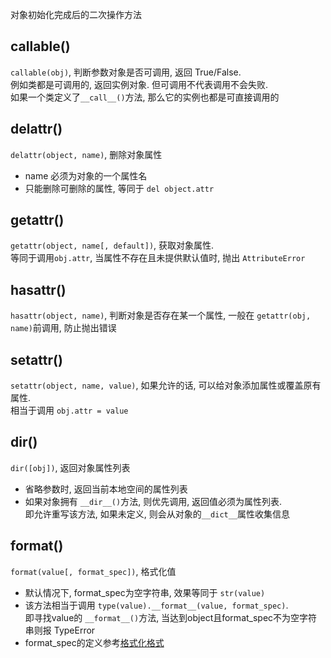 对象初始化完成后的二次操作方法

## callable()
`callable(obj)`, 判断参数对象是否可调用, 返回 True/False.  
例如类都是可调用的, 返回实例对象. 但可调用不代表调用不会失败.  
如果一个类定义了`__call__()`方法, 那么它的实例也都是可直接调用的

## delattr()
`delattr(object, name)`, 删除对象属性
- name 必须为对象的一个属性名
- 只能删除可删除的属性, 等同于 `del object.attr`

## getattr()
`getattr(object, name[, default])`, 获取对象属性.  
等同于调用`obj.attr`, 当属性不存在且未提供默认值时, 抛出 `AttributeError`

## hasattr()
`hasattr(object, name)`, 判断对象是否存在某一个属性, 一般在 `getattr(obj, name)`前调用, 防止抛出错误

## setattr()
`setattr(object, name, value)`, 如果允许的话, 可以给对象添加属性或覆盖原有属性.  
相当于调用 `obj.attr = value`

## dir()
`dir([obj])`, 返回对象属性列表
- 省略参数时, 返回当前本地空间的属性列表
- 如果对象拥有 `__dir__()`方法, 则优先调用, 返回值必须为属性列表.  
    即允许重写该方法, 如果未定义, 则会从对象的`__dict__`属性收集信息

## format()
`format(value[, format_spec])`, 格式化值
- 默认情况下, format_spec为空字符串, 效果等同于 `str(value)`
- 该方法相当于调用 `type(value).__format__(value, format_spec)`.  
    即寻找value的 `__format__()`方法, 当达到object且format_spec不为空字符串则报 TypeError
- format_spec的定义参考[格式化格式](https://docs.python.org/3/library/string.html#formatspec)


